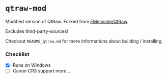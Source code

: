 # ``qtraw-mod``

Modified version of QtRaw. Forked from [FMeinicke/QtRaw](https://github.com/FMeinicke/QtRaw).

Excludes third-party-sources!

Checkout ``README_qtraw.md`` for more informations about building / installing.

### Checklist

- [x] Runs on Windows
- [ ] Canon CR3 support
more...